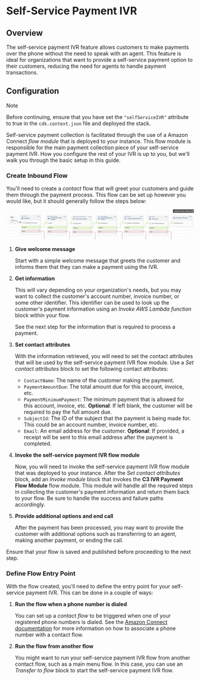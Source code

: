# Self-Service Payment IVR

## Overview

The self-service payment IVR feature allows customers to make payments over the phone without the need to speak with an agent. This feature is ideal for organizations that want to provide a self-service payment option to their customers, reducing the need for agents to handle payment transactions.

## Configuration

> [!NOTE]
> Before continuing, ensure that you have set the `"selfServiceIVR"` attribute to true in the `cdk.context.json` file and deployed the stack.

Self-service payment collection is facilitated through the use of a Amazon Connect _flow module_ that is deployed to your instance. This flow module is responsible for the main payment collection piece of your self-service payment IVR. How you configure the rest of your IVR is up to you, but we'll walk you through the basic setup in this guide.

### Create Inbound Flow

You'll need to create a _contact_ flow that will greet your customers and guide them through the payment process. This flow can be set up however you would like, but it should generally follow the steps below:

![Simple example of an Amazon Connect flow. Displays a linear chain of the following blocks: Entry, Play prompt (Welcome), Store customer input (Prompt for Invoice Number), Invoke AWS Lambda function (Get Invoice Details), Set contact attributes (Record Details from Invoice), Invoke module (Invoke Self-Service IVR), Play prompt (Thank You), End flow / Resume](../images/self-service-payment-ivr-example.png 'Example Amazon Connect flow for self-service payment IVR')

1. **Give welcome message**

   Start with a simple welcome message that greets the customer and informs them that they can make a payment using the IVR.

2. **Get information**

   This will vary depending on your organization's needs, but you may want to collect the customer's account number, invoice number, or some other identifier. This identifier can be used to look up the customer's payment information using an _Invoke AWS Lambda function_ block within your flow.

   See the next step for the information that is required to process a payment.

3. **Set contact attributes**

   With the information retrieved, you will need to set the contact attributes that will be used by the self-service payment IVR flow module. Use a _Set contact attributes_ block to set the following contact attributes:

   - `ContactName`: The name of the customer making the payment.
   - `PaymentAmountDue`: The total amount due for this account, invoice, etc.
   - `PaymentMinimumPayment`: The minimum payment that is allowed for this account, invoice, etc. **Optional**: If left blank, the customer will be required to pay the full amount due.
   - `SubjectId`: The ID of the subject that the payment is being made for. This could be an account number, invoice number, etc.
   - `Email`: An email address for the customer. **Optional**: If provided, a receipt will be sent to this email address after the payment is completed.

4. **Invoke the self-service payment IVR flow module**

   Now, you will need to invoke the self-service payment IVR flow module that was deployed to your instance. After the _Set contact attributes_ block, add an _Invoke module_ block that invokes the **C3 IVR Payment Flow Module** flow module. This module will handle all the required steps in collecting the customer's payment information and return them back to your flow. Be sure to handle the success and failure paths accordingly.

5. **Provide additional options and end call**

   After the payment has been processed, you may want to provide the customer with additional options such as transferring to an agent, making another payment, or ending the call.

Ensure that your flow is saved and published before proceeding to the next step.

### Define Flow Entry Point

With the flow created, you'll need to define the entry point for your self-service payment IVR. This can be done in a couple of ways:

1. **Run the flow when a phone number is dialed**

   You can set up a _contact flow_ to be triggered when one of your registered phone numbers is dialed. See the [Amazon Connect documentation](https://docs.aws.amazon.com/connect/latest/adminguide/associate-claimed-ported-phone-number-to-flow.html) for more information on how to associate a phone number with a contact flow.

2. **Run the flow from another flow**

   You might want to run your self-service payment IVR flow from another contact flow, such as a main menu flow. In this case, you can use an _Transfer to flow_ block to start the self-service payment IVR flow.
